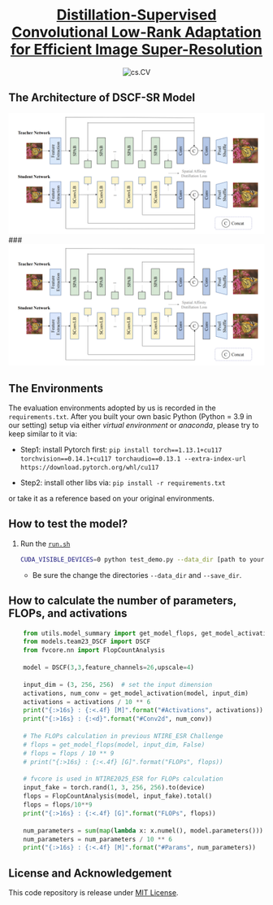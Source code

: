 <!--
 * @Author: Yaozzz666
 * @Date: 2025-03-21 13:49:25
 * @LastEditors: Yaozzz666
 * @LastEditTime: 2025-03-22 11:11:04
 * 
 * Copyright (c) 2025 by ${Yaozzz666}, All Rights Reserved. 
-->
 

<h1 align="center">
  <a href="https://arxiv.org/abs/2504.11271">
    Distillation-Supervised Convolutional Low-Rank Adaptation for Efficient Image Super-Resolution
  </a>
</h1>

<div align="center">
  <a href="https://arxiv.org/abs/2504.11271" style="text-decoration:none;">
    <img src="https://img.shields.io/badge/cs.CV-2504.11271-%23B22222" alt="cs.CV">
  </a>
</div>



## The Architecture of DSCF-SR Model
<div align=center>
<img src="https://github.com/Yaozzz666/DSCF-SR/blob/main/figs/DSCLoRA_arch.png" width="1000px"/> 
</div>
### 
<div align=center>
<img src="https://github.com/Yaozzz666/DSCF-SR/blob/main/figs/DSCLoRA_arch.png" width="1000px"/> 
</div>

## The Environments

The evaluation environments adopted by us is recorded in the `requirements.txt`. After you built your own basic Python (Python = 3.9 in our setting) setup via either *virtual environment* or *anaconda*, please try to keep similar to it via:

- Step1: install Pytorch first:
`pip install torch==1.13.1+cu117 torchvision==0.14.1+cu117 torchaudio==0.13.1 --extra-index-url https://download.pytorch.org/whl/cu117`

- Step2: install other libs via:
```pip install -r requirements.txt```

or take it as a reference based on your original environments.

## How to test the model?
1. Run the [`run.sh`](./run.sh)
    ```bash
    CUDA_VISIBLE_DEVICES=0 python test_demo.py --data_dir [path to your data dir] --save_dir [path to your save dir] --model_id 23
    ```
    - Be sure the change the directories `--data_dir` and `--save_dir`.

## How to calculate the number of parameters, FLOPs, and activations

```python
    from utils.model_summary import get_model_flops, get_model_activation
    from models.team23_DSCF import DSCF
    from fvcore.nn import FlopCountAnalysis

    model = DSCF(3,3,feature_channels=26,upscale=4)
    
    input_dim = (3, 256, 256)  # set the input dimension
    activations, num_conv = get_model_activation(model, input_dim)
    activations = activations / 10 ** 6
    print("{:>16s} : {:<.4f} [M]".format("#Activations", activations))
    print("{:>16s} : {:<d}".format("#Conv2d", num_conv))

    # The FLOPs calculation in previous NTIRE_ESR Challenge
    # flops = get_model_flops(model, input_dim, False)
    # flops = flops / 10 ** 9
    # print("{:>16s} : {:<.4f} [G]".format("FLOPs", flops))

    # fvcore is used in NTIRE2025_ESR for FLOPs calculation
    input_fake = torch.rand(1, 3, 256, 256).to(device)
    flops = FlopCountAnalysis(model, input_fake).total()
    flops = flops/10**9
    print("{:>16s} : {:<.4f} [G]".format("FLOPs", flops))

    num_parameters = sum(map(lambda x: x.numel(), model.parameters()))
    num_parameters = num_parameters / 10 ** 6
    print("{:>16s} : {:<.4f} [M]".format("#Params", num_parameters))
```

## License and Acknowledgement
This code repository is release under [MIT License](LICENSE). 
